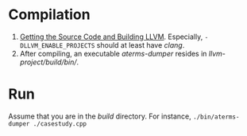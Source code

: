 # Compilation

1. [Getting the Source Code and Building LLVM](https://llvm.org/docs/GettingStarted.html#id4). Especially, `-DLLVM_ENABLE_PROJECTS` should at least have *clang*.
2. After compiling, an executable *aterms-dumper* resides in *llvm-project/build/bin/*.

# Run

Assume that you are in the *build* directory.
For instance, `./bin/aterms-dumper ./casestudy.cpp`
